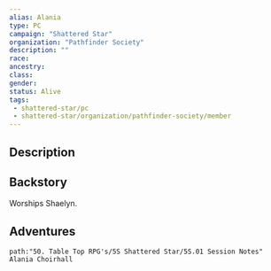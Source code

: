 ```yaml
---
alias: Alania
type: PC
campaign: "Shattered Star"
organization: "Pathfinder Society"
description: ""
race:
ancestry:
class: 
gender:
status: Alive
tags:
 - shattered-star/pc
 - shattered-star/organization/pathfinder-society/member
---
```

## Description

## Backstory
Worships Shaelyn.
## Adventures
```query
path:"50. Table Top RPG's/5S Shattered Star/5S.01 Session Notes"
Alania Choirhall
```
